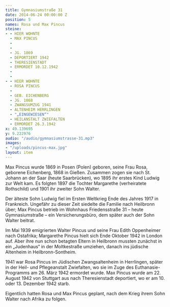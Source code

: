 ```yaml
---
title: Gymnasiumstraße 31
date: 2014-06-24 00:00:00 Z
position: 5
names: Rosa und Max Pincus
steine:
- - HIER WOHNTE
  - MAX PINCUS
  - 
  - 
  - JG. 1869
  - DEPORTIERT 1942
  - THERESIENSTADT
  - ERMORDET 10.12.1942
  - 
  - 
- - HIER WOHNTE
  - ROSA PINCUS
  - 
  - GEB. EICHENBERG
  - JG. 1868
  - ZWANGSUMZUG 1941
  - ALTENHEIM HERRLINGEN
  - "„EINGEWIESEN“"
  - HEILANSTALT ZWIEFALTEN
  - ERMORDET 26.3.1942
x: 49.139695
y: 9.222976
audio: "/audio/gymnasiumstrasse-31.mp3"
images:
- "/uploads/pincus-max.jpg"
layout: item
---
```


Max Pincus wurde 1869 in Posen (Polen) geboren, seine Frau Rosa, geborene Eichenberg, 1868 in Gießen. Zusammen zogen sie nach St. Johann an der Saar (heute Saarbrücken), wo 1895 ihr erstes Kind Ludwig zur Welt kam. Es folgten 1897 die Tochter Margarethe (verheiratete Rothschild) und 1901 ihr zweiter Sohn Walter.

Der älteste Sohn Ludwig fiel im Ersten Weltkrieg Ende des Jahres 1917 in Frankreich. Ungefähr zu dieser Zeit siedelte die Familie nach Heilbronn über; Max Pincus betrieb im Wohnhaus Friedensstraße 31 – heute Gymnasiumstraße – ein Versicherungsbüro, dem später auch der Sohn Walter beitrat.

Im Mai 1939 emigrierten Walter Pincus und seine Frau Edith Oppenheimer nach Ostafrika; Margarethe Pincus hielt sich Ende Oktober 1942 in London auf. Aber ihre nun schon betagten Eltern in Heilbronn mussten zunächst in ein „Judenhaus“ in der Moltkestraße umziehen, danach ins jüdische Altenheim in Heilbronn-Sontheim.

1941 war Rosa Pincus im Jüdischen Zwangsaltenheim in Herrlingen, später in der Heil- und Pflegeanstalt Zwiefalten, wo sie im Zuge des Euthanasie-Programms am 26. März 1942 ermordet wurde. Max Pincus wurde am 22. August 1942 von Stuttgart aus nach Theresienstadt deportiert, wo er am 10. oder 13. Dezember 1942 starb.

Eigentlich hatten Rosa und Max Pincus geplant, nach dem Krieg ihrem Sohn Walter nach Afrika zu folgen.